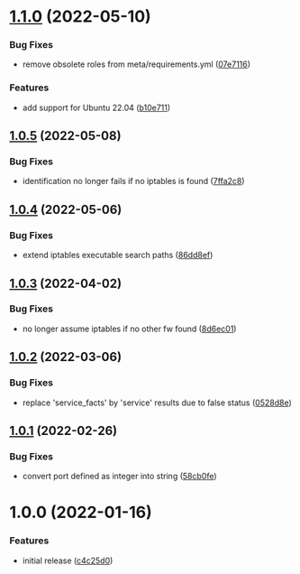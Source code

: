 # [1.1.0](https://github.com/de-it-krachten/ansible-role-firewall/compare/v1.0.5...v1.1.0) (2022-05-10)


### Bug Fixes

* remove obsolete roles from meta/requirements.yml ([07e7116](https://github.com/de-it-krachten/ansible-role-firewall/commit/07e7116b3b52436d488c80086642e892a6d17297))


### Features

* add support for Ubuntu 22.04 ([b10e711](https://github.com/de-it-krachten/ansible-role-firewall/commit/b10e7113f13b764137c672c66f06a0085c2f4e36))

## [1.0.5](https://github.com/de-it-krachten/ansible-role-firewall/compare/v1.0.4...v1.0.5) (2022-05-08)


### Bug Fixes

* identification no longer fails if no iptables is found ([7ffa2c8](https://github.com/de-it-krachten/ansible-role-firewall/commit/7ffa2c855a18dd7f5580e00d32d17eb7da4fcdfb))

## [1.0.4](https://github.com/de-it-krachten/ansible-role-firewall/compare/v1.0.3...v1.0.4) (2022-05-06)


### Bug Fixes

* extend iptables executable search paths ([86dd8ef](https://github.com/de-it-krachten/ansible-role-firewall/commit/86dd8ef83c0ce8219dc4ba473aea25e2a1dc98b1))

## [1.0.3](https://github.com/de-it-krachten/ansible-role-firewall/compare/v1.0.2...v1.0.3) (2022-04-02)


### Bug Fixes

* no longer assume iptables if no other fw found ([8d6ec01](https://github.com/de-it-krachten/ansible-role-firewall/commit/8d6ec019433a8352b2a536c9e4d5895e10484547))

## [1.0.2](https://github.com/de-it-krachten/ansible-role-firewall/compare/v1.0.1...v1.0.2) (2022-03-06)


### Bug Fixes

* replace 'service_facts' by 'service' results due to false status ([0528d8e](https://github.com/de-it-krachten/ansible-role-firewall/commit/0528d8ecbf4956e7b5a815aa5c65cd0c690bfba1))

## [1.0.1](https://github.com/de-it-krachten/ansible-role-firewall/compare/v1.0.0...v1.0.1) (2022-02-26)


### Bug Fixes

* convert port defined as integer into string ([58cb0fe](https://github.com/de-it-krachten/ansible-role-firewall/commit/58cb0fe497f1b491a5ecc00a902fa6aec5b64f32))

# 1.0.0 (2022-01-16)


### Features

* initial release ([c4c25d0](https://github.com/de-it-krachten/ansible-role-firewall/commit/c4c25d0ee57c21f38853fdacb9261c4f53189793))
